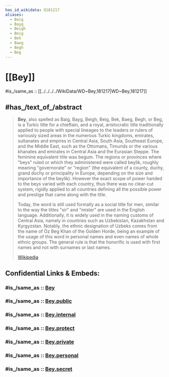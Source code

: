 ```yaml
---
has_id_wikidata: Q181217
aliases:
  - Baig
  - Bayg
  - Beigh
  - Beig
  - Bek
  - Baeg
  - Begh
  - Beg
---
```


# [[Bey]] 

#is_/same_as :: [[../../../../WikiData/WD~Bey,181217|WD~Bey,181217]] 

## #has_/text_of_/abstract 

> **Bey**, also spelled as Baig, Bayg, Beigh, Beig, Bek, Baeg, Begh, or Beg, is a Turkic title for a chieftain, and a royal, aristocratic title traditionally applied to people with special lineages to the leaders or rulers of variously sized areas in the numerous Turkic kingdoms, emirates, sultanates and empires in Central Asia, South Asia, Southeast Europe, and the Middle East, such as the Ottomans, Timurids or the various khanates and emirates in Central Asia and the Eurasian Steppe. The feminine equivalent title was begum. The regions or provinces where "beys" ruled or which they administered were called beylik, roughly meaning "governorate" or "region" (the equivalent of a county, duchy, grand duchy or principality in Europe, depending on the size and importance of the beylik). However the exact scope of power handed to the beys varied with each country, thus there was no clear-cut system, rigidly applied to all countries defining all the possible power and prestige that came along with the title.
>
> Today, the word is still used formally as a social title for men, similar to the way the titles "sir" and "mister" are used in the English language. Additionally, it is widely used in the naming customs of Central Asia, namely in countries such as Uzbekistan, Kazakhstan and Kyrgyzstan. Notably, the ethnic designation of Uzbeks comes from the name of Öz Beg Khan of the Golden Horde, being an example of the usage of this word in personal names and even names of whole ethnic groups. The general rule is that the honorific is used with first names and not with surnames or last names.
>
> [Wikipedia](https://en.wikipedia.org/wiki/Bey) 


## Confidential Links & Embeds: 

### #is_/same_as :: [Bey](/_Standards/Society/Military/Military_Rank/Bey.md) 

### #is_/same_as :: [Bey.public](/_public/Society/Military/Military_Rank/Bey.public.md) 

### #is_/same_as :: [Bey.internal](/_internal/Society/Military/Military_Rank/Bey.internal.md) 

### #is_/same_as :: [Bey.protect](/_protect/Society/Military/Military_Rank/Bey.protect.md) 

### #is_/same_as :: [Bey.private](/_private/Society/Military/Military_Rank/Bey.private.md) 

### #is_/same_as :: [Bey.personal](/_personal/Society/Military/Military_Rank/Bey.personal.md) 

### #is_/same_as :: [Bey.secret](/_secret/Society/Military/Military_Rank/Bey.secret.md)

